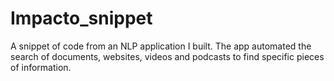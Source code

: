 # Impacto_snippet
A snippet of code from an NLP application I built. The app automated the search of documents, websites, videos and podcasts to find specific pieces of information.
